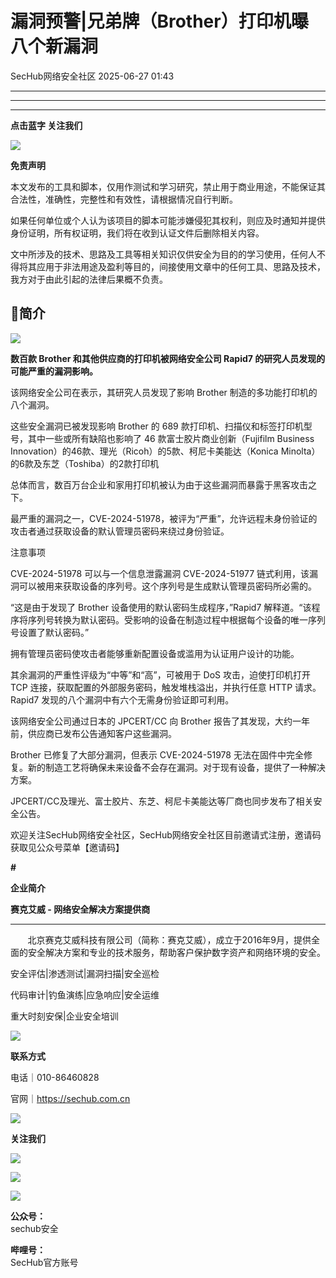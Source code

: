 #  漏洞预警|兄弟牌（Brother）打印机曝八个新漏洞  
 SecHub网络安全社区   2025-06-27 01:43  
  
****  
****  
****  
**点击蓝字 关注我们**  
  
![](https://mmbiz.qpic.cn/mmbiz_png/8icWLyUKibZZrPdaxnm18Zscp6Xcu0OiaMwuh8LP87lPQLxMwiceAsv3TurmE7zZOulOhMELnQ2OulwFIJkbmB3bRg/640?wx_fmt=png "")  
  
  
**免责声明**  
  
本文发布的工具和脚本，仅用作测试和学习研究，禁止用于商业用途，不能保证其合法性，准确性，完整性和有效性，请根据情况自行判断。  
  
如果任何单位或个人认为该项目的脚本可能涉嫌侵犯其权利，则应及时通知并提供身份证明，所有权证明，我们将在收到认证文件后删除相关内容。  
  
文中所涉及的技术、思路及工具等相关知识仅供安全为目的的学习使用，任何人不得将其应用于非法用途及盈利等目的，间接使用文章中的任何工具、思路及技术，我方对于由此引起的法律后果概不负责。  
## 🌟简介  
  
![](https://mmbiz.qpic.cn/mmbiz_png/8icWLyUKibZZqJEAQJgdFlIK4Re45FnKY8NHT6PE9BwhHSIUAvDbSKgRDwfznol5ZzhBItOBWuAOEfjfMRN5hMKg/640?wx_fmt=png&from=appmsg "")  
  
**数百款 Brother 和其他供应商的打印机被网络安全公司 Rapid7 的研究人员发现的可能严重的漏洞影响。**  
  
该网络安全公司在表示，其研究人员发现了影响 Brother 制造的多功能打印机的八个漏洞。  
  
这些安全漏洞已被发现影响 Brother 的 689 款打印机、扫描仪和标签打印机型号，其中一些或所有缺陷也影响了 46 款富士胶片商业创新（Fujifilm Business Innovation）的46款、理光（Ricoh）的5款、柯尼卡美能达（Konica Minolta）的6款及东芝（Toshiba）的2款打印机  
  
总体而言，数百万台企业和家用打印机被认为由于这些漏洞而暴露于黑客攻击之下。  
  
最严重的漏洞之一，CVE-2024-51978，被评为“严重”，允许远程未身份验证的攻击者通过获取设备的默认管理员密码来绕过身份验证。  
  
注意事项  
  
CVE-2024-51978 可以与一个信息泄露漏洞 CVE-2024-51977 链式利用，该漏洞可以被用来获取设备的序列号。这个序列号是生成默认管理员密码所必需的。  
  
“这是由于发现了 Brother 设备使用的默认密码生成程序，”Rapid7 解释道。“该程序将序列号转换为默认密码。受影响的设备在制造过程中根据每个设备的唯一序列号设置了默认密码。”  
  
拥有管理员密码使攻击者能够重新配置设备或滥用为认证用户设计的功能。  
  
其余漏洞的严重性评级为“中等”和“高”，可被用于 DoS 攻击，迫使打印机打开 TCP 连接，获取配置的外部服务密码，触发堆栈溢出，并执行任意 HTTP 请求。Rapid7 发现的八个漏洞中有六个无需身份验证即可利用。  
  
该网络安全公司通过日本的 JPCERT/CC 向 Brother 报告了其发现，大约一年前，供应商已发布公告通知客户这些漏洞。  
  
Brother 已修复了大部分漏洞，但表示 CVE-2024-51978 无法在固件中完全修复。新的制造工艺将确保未来设备不会存在漏洞。对于现有设备，提供了一种解决方案。  
  
JPCERT/CC及理光、富士胶片、东芝、柯尼卡美能达等厂商也同步发布了相关安全公告。  
  
  
  
欢迎关注SecHub网络安全社区，SecHub网络安全社区目前邀请式注册，邀请码获取见公众号菜单【邀请码】  
  
**#**  
  
  
**企业简介**  
  
  
**赛克艾威 - 网络安全解决方案提供商**  
  
****  
       北京赛克艾威科技有限公司（简称：赛克艾威），成立于2016年9月，提供全面的安全解决方案和专业的技术服务，帮助客户保护数字资产和网络环境的安全。  
  
  
安全评估|渗透测试|漏洞扫描|安全巡检  
  
代码审计|钓鱼演练|应急响应|安全运维  
  
重大时刻安保|企业安全培训  
  
![](https://mmbiz.qpic.cn/mmbiz_png/8icWLyUKibZZrPdaxnm18Zscp6Xcu0OiaMwuh8LP87lPQLxMwiceAsv3TurmE7zZOulOhMELnQ2OulwFIJkbmB3bRg/640?wx_fmt=png "")  
  
  
**联系方式**  
  
电话｜010-86460828   
  
官网｜https://sechub.com.cn  
  
  
![](https://mmbiz.qpic.cn/sz_mmbiz_gif/MVPvEL7Qg0FW5uwU0BZtn2lmMrLPwpibCeCVbtBFDRkbFb7n7ibhPRxg20spUo9mUIiakmRYABB88Idl81IpGuXfw/640?wx_fmt=gif "")  
  
**关注我们**  
  
![](https://mmbiz.qpic.cn/mmbiz_png/SUZ43ICubr4mWJcUARDKYbQooQjbjbmqZTerAIXqDX9CaVxXbB7pyWwnMRklrCJias9r59PhnJAxZ4e3gYjyqVQ/640?wx_fmt=png "")  
  
![](https://mmbiz.qpic.cn/mmbiz_png/SUZ43ICubr4mWJcUARDKYbQooQjbjbmqZTerAIXqDX9CaVxXbB7pyWwnMRklrCJias9r59PhnJAxZ4e3gYjyqVQ/640?wx_fmt=png "")  
  
  
  
![](https://mmbiz.qpic.cn/mmbiz_jpg/8icWLyUKibZZrPdaxnm18Zscp6Xcu0OiaMwyhlWCYDVqK38BA5dbjKkH7icWmAew7SYRA7ao1bFibialrMvmQ9ib0TBvw/640?wx_fmt=jpeg "")  
  
  
**公众号：**  
sechub安全  
  
**哔哩号：**  
SecHub官方账号  
  
  
  
